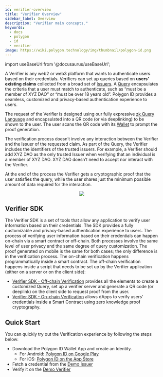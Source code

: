 ```yaml
---
id: verifier-overview
title: "Verifier Overview"
sidebar_label: Overview
description: "Verifier main concepts."
keywords: 
  - docs
  - polygon
  - id
  - verifier
image: https://wiki.polygon.technology/img/thumbnail/polygon-id.png
---
```


import useBaseUrl from '@docusaurus/useBaseUrl';

A Verifier is any web2 or web3 platform that wants to authenticate users based on their credentials. Verifiers can set up queries based on **users’ existing claims** collected from a broad set of [Issuers](../issuer/issuer-overview). A [Query](./verification-library/zk-query-language) encapsulates the criteria that a user must match to authenticate, such as “must be a member of XYZ DAO” or “must be over 18 years old”. Polygon ID provides a seamless, customized and privacy-based authentication experience to users.

The request of the Verifier is designed using our fully expressive [zk Query Language](https://0xpolygonid.github.io/tutorials/verifier/verification-library/zk-query-language/) and encapsulated into a QR code (or via deeplinking) to be shown to the user. The user scans the QR code with its [Wallet](/polygonid/wallet/wallet-overview.md) to prompt the proof generation.

The verification process doesn’t involve any interaction between the Verifier and the Issuer of the requested claim. As part of the Query, the Verifier includes the identifiers of the trusted issuers. For example, a Verifier should add XYZ DAO as the only trusted Issuer when verifying that an individual is a member of XYZ DAO. XYZ DAO doesn’t need to accept nor interact with the Verifier.

At the end of the process the Verifier gets a cryptographic proof that the user satisfies the query, while the user shares just the minimum possible amount of data required for the interaction.

<div align="center">
<img src= {useBaseUrl("img/polygonid/tot-verifier.png")} align="center" />
</div>


## Verifier SDK

The Verifier SDK is a set of tools that allow any application to verify user information based on their credentials. The SDK provides a fully customizable and privacy-based authentication experience to users. The process of verifying user information based on their credentials can happen on-chain via a smart contract or off-chain. Both processes involve the same level of user privacy and the same degree of query customization. The proof generated on mobile is the same for both cases; the only difference is in the verification process. The on-chain verification happens programmatically inside a smart contract. The off-chain verification happens inside a script that needs to be set up by the Verifier application (either on a server or on the client side):

- [Verifier SDK - Off-chain Verification](./verification-library/verifier-library-intro) provides all the elements to create a customized Query, set up a verifier server and generate a QR code (or deeplink) on the client side to request proof from the user.
- [Verifier SDK - On-chain Verification](./on-chain-verification/overview) allows dApps to verify users' credentials inside a Smart Contract using zero knowledge proof cryptography. 

## Quick Start
You can quickly try out the Verification experience by following the steps below:

- Download the Polygon ID Wallet App and create an Identity.
  - For Android: [Polygon ID on Google Play](https://play.google.com/store/apps/details?id=com.polygonid.wallet&pli=1)
  - For iOS: [Polygon ID on the App Store](https://apps.apple.com/us/app/polygon-id/id1629870183)
- Fetch a credential from the [Demo Issuer](https://issuer-demo.polygonid.me/)
- Verify it on the [Demo Verifier](https://verifier-demo.polygonid.me/)